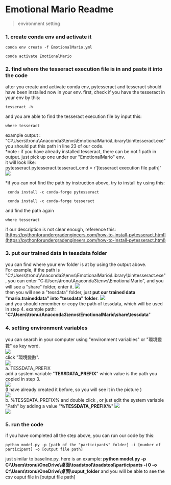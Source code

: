 # Emotional Mario Readme

> environment setting

### 1. create conda env and activate it
```
conda env create -f EmotionalMario.yml
```
```
conda activate EmotionalMario
```

### 2. find where the tesseract execution file is in and paste it into the code
after you create and activate conda env, pytesseract and tesseract should have been installed now in your env. 
first, check if you have the tesseract in your env by this:  
```
tesseract -h
```
and you are able to find the tesseract execution file by input this: 
```
where tesseract
```
example output : "C:\Users\tronu\Anaconda3\envs\EmotionalMario\Library\bin\tesseract.exe"  
you should put this path in line 23 of our code.  
*note : if you have already installed tesseract, there can be not 1 path in output. just pick up one under our "EmotionalMario" env.  
it will look like:   
pytesseract.pytesseract.tesseract_cmd = r'[tesseract execution file path]'   
![](https://i.imgur.com/qLYUmbW.png)  

*if you can not find the path by instruction above, try to install by using this:
```
 conda install -c conda-forge pytesseract
```
```
 conda install -c conda-forge tesseract
```
and find the path again
```
where tesseract
```

if our description is not clear enough, reference this: [https://pythonforundergradengineers.com/how-to-install-pytesseract.html](https://pythonforundergradengineers.com/how-to-install-pytesseract.html)  

### 3. put our trained data in tessdata folder
you can find where your env folder is at by using the output above.  
For example, if the path is "C:\Users\tronu\Anaconda3\envs\EmotionalMario\Library\bin\tesseract.exe", you can enter "C:\Users\tronu\Anaconda3\envs\EmotionalMario",
and you will see a "share" folder, enter it.
![](https://i.imgur.com/ZTWmYcQ.png)  
then you will see a "tessdata" folder, just **put our trained data "mario.traineddata" into "tessdata" folder**.
![](https://i.imgur.com/iaucwZs.png)  
and you should remember or copy the path of tessdata, which will be used in step 4.
example path: "**C:\Users\tronu\Anaconda3\envs\EmotionalMario\share\tessdata**"

### 4. setting environment variables
you can search in your computer using "environment variables" or "環境變數" as key word.  
![](https://i.imgur.com/5Syi5fk.png)   
click "環境變數".  
![](https://i.imgur.com/s4pBWpt.png)   
a. TESSDATA_PREFIX  
    add a system variable "**TESSDATA_PREFIX**" which value is the path you copied in step 3.    
    ![](https://i.imgur.com/grNR2Bm.png)  
    (I have already created it before, so you will see it in the picture )  
    ![](https://i.imgur.com/li7ATm4.png)  
b. %TESSDATA_PREFIX%
    and double click , or just edit the system variable "Path" by adding a value "**%TESSDATA_PREFIX%**"
    ![](https://i.imgur.com/jiKnQ9Y.png)  
    ![](https://i.imgur.com/2TsKvf3.png)  

### 5. run the code
if you have completed all the step above, you can run our code by this:
```
python model.py -p [path of the "participants" folder] -i [number of participant] -o [output file path]
```
just similar to baseline.py.
here is an example:
**python model.py -p C:\Users\tronu\OneDrive\桌面\toadstool\toadstool\participants -i 0 -o C:\Users\tronu\OneDrive\桌面\ouput_folder**
and you will be able to see the csv ouput file in [output file path]


